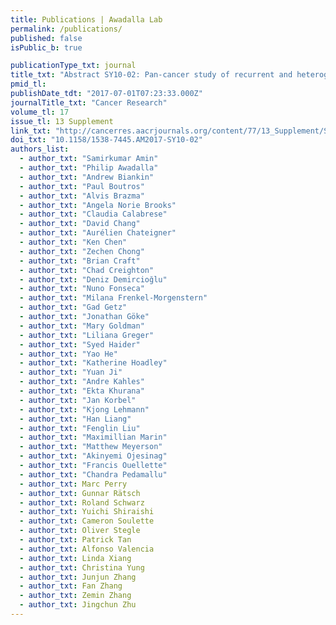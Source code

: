```yaml
---
title: Publications | Awadalla Lab
permalink: /publications/
published: false
isPublic_b: true

publicationType_txt: journal
title_txt: "Abstract SY10-02: Pan-cancer study of recurrent and heterogeneous RNA aberrations and association with whole-genome variants."
pmid_tl: 
publishDate_tdt: "2017-07-01T07:23:33.000Z"
journalTitle_txt: "Cancer Research"
volume_tl: 17
issue_tl: 13 Supplement
link_txt: "http://cancerres.aacrjournals.org/content/77/13_Supplement/SY10-02"
doi_txt: "10.1158/1538-7445.AM2017-SY10-02"
authors_list: 
  - author_txt: "Samirkumar Amin" 
  - author_txt: "Philip Awadalla"
  - author_txt: "Andrew Biankin"
  - author_txt: "Paul Boutros"
  - author_txt: "Alvis Brazma"
  - author_txt: "Angela Norie Brooks"
  - author_txt: "Claudia Calabrese"
  - author_txt: "David Chang"
  - author_txt: "Aurélien Chateigner"
  - author_txt: "Ken Chen"
  - author_txt: "Zechen Chong"
  - author_txt: "Brian Craft"
  - author_txt: "Chad Creighton"
  - author_txt: "Deniz Demircioğlu"
  - author_txt: "Nuno Fonseca"
  - author_txt: "Milana Frenkel-Morgenstern"
  - author_txt: "Gad Getz"
  - author_txt: "Jonathan Göke"
  - author_txt: "Mary Goldman"
  - author_txt: "Liliana Greger"
  - author_txt: "Syed Haider"
  - author_txt: "Yao He"
  - author_txt: "Katherine Hoadley"
  - author_txt: "Yuan Ji"
  - author_txt: "Andre Kahles"
  - author_txt: "Ekta Khurana"
  - author_txt: "Jan Korbel"
  - author_txt: "Kjong Lehmann"
  - author_txt: "Han Liang"
  - author_txt: "Fenglin Liu"
  - author_txt: "Maximillian Marin"
  - author_txt: "Matthew Meyerson"
  - author_txt: "Akinyemi Ojesinag"
  - author_txt: "Francis Ouellette"
  - author_txt: "Chandra Pedamallu"
  - author_txt: Marc Perry
  - author_txt: Gunnar Rätsch
  - author_txt: Roland Schwarz
  - author_txt: Yuichi Shiraishi
  - author_txt: Cameron Soulette
  - author_txt: Oliver Stegle
  - author_txt: Patrick Tan
  - author_txt: Alfonso Valencia
  - author_txt: Linda Xiang
  - author_txt: Christina Yung
  - author_txt: Junjun Zhang
  - author_txt: Fan Zhang
  - author_txt: Zemin Zhang
  - author_txt: Jingchun Zhu
---
```

